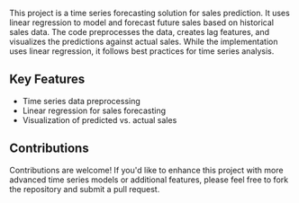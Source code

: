 This project is a time series forecasting solution for sales prediction. It uses linear regression to model and forecast future sales based on historical sales data. The code preprocesses the data, creates lag features, and visualizes the predictions against actual sales. While the implementation uses linear regression, it follows best practices for time series analysis.




## Key Features

- Time series data preprocessing
- Linear regression for sales forecasting
- Visualization of predicted vs. actual sales

## Contributions

Contributions are welcome! If you'd like to enhance this project with more advanced time series models or additional features, please feel free to fork the repository and submit a pull request.

